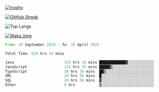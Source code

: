 <!--
**ren-joey/ren-joey** is a ✨ _special_ ✨ repository because its `README.md` (this file) appears on your GitHub profile.

Here are some ideas to get you started:

- 🔭 I’m currently working on ...
- 🌱 I’m currently learning ...
- 👯 I’m looking to collaborate on ...
- 🤔 I’m looking for help with ...
- 💬 Ask me about ...
- 📫 How to reach me: ...
- 😄 Pronouns: ...
- ⚡ Fun fact: ...
-->

[![trophy](https://github-profile-trophy.vercel.app/?username=ren-joey&theme=darkhub&column=5)](https://github.com/ren-joey)

[![GitHub Streak](https://streak-stats.demolab.com/?user=ren-joey&theme=dark)](https://github.com/ren-joey)

![Top Langs](https://github-readme-stats.vercel.app/api/top-langs?username=ren-joey&show_icons=true&layout=compact&locale=en&hide=html,CSS,scss,Pug,Twig&theme=dark)

[![Waka_time](https://github-readme-stats.vercel.app/api/wakatime?username=joeyren&theme=dark)](https://github.com/ren-joey)

<!--START_SECTION:waka-->

```rust
From: 19 September 2024 - To: 25 April 2025

Total Time: 620 hrs 54 mins

Java                       315 hrs 18 mins ████████████▓░░░░░░░░░░░░   50.14 %
JavaScript                 131 hrs 25 mins █████▒░░░░░░░░░░░░░░░░░░░   20.90 %
TypeScript                 58 hrs 19 mins  ██▒░░░░░░░░░░░░░░░░░░░░░░   09.27 %
XML                        24 hrs 56 mins  █░░░░░░░░░░░░░░░░░░░░░░░░   03.96 %
SQL                        20 hrs 58 mins  ▓░░░░░░░░░░░░░░░░░░░░░░░░   03.33 %
Other                      8 hrs           ▒░░░░░░░░░░░░░░░░░░░░░░░░   01.27 %
```

<!--END_SECTION:waka-->
